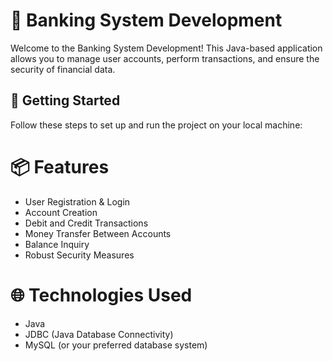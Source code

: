 # 🏦 Banking System Development 
Welcome to the Banking System Development! This Java-based application allows you to manage user accounts, perform transactions, and ensure the security of financial data.

## 🚀 Getting Started

Follow these steps to set up and run the project on your local machine:


# 📦 Features
- User Registration & Login
- Account Creation
- Debit and Credit Transactions
- Money Transfer Between Accounts
- Balance Inquiry
- Robust Security Measures

# 🌐 Technologies Used
- Java
- JDBC (Java Database Connectivity)
- MySQL (or your preferred database system)
